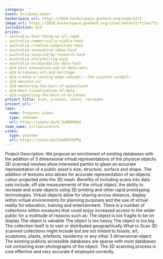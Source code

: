```yaml
---
category: ''
event: brisbane-maker
hackerspace_url: https://2016.hackerspace.govhack.org/node/1271
image_url: https://2016.hackerspace.govhack.org/sites/default/files/field/image/IMG_0835.JPG
jurisdiction: qld
prizes:
- australia-that-thing-we-all-need
- australia-commerically-viable-hack
- australia-creative-humanities-hack
- australia-innovative-ideas-hack
- australia-inspired-by-research-hack
- australia-storytelling-hack
- australia-no-boundaries-data-hack
- qld-best-innovative-use-of-data-sets
- qld-brisbanes-art-and-heritage
- qld-create-a-cutting-edge-concept---the-science-sandpit!
- qld-educate-us!
- qld-mentoring-the-best-of-queensland
- qld-best-visualisation-of-data
- qld-supporting-the-best-of-brisbane
project_title: Scan, process, share, recreate
project_url: ''
repo:
  name: Progress video
  type: unknown
  url: https://youtu.be/O_QvBGMVNeQ
team_name: Virtualizators
video:
  type: youtube
  url: https://youtu.be/LbuKRSFhPPg
---
```


Project Description:
We propose an enrichment of existing databases with the addition of 3 dimensional virtual representations of the physical objects.
3D scanned meshes allow interested parties to glean an accurate representation of a public asset's size, structure, surface and shape.
The addition of textures also allows for accurate representation of an objects colour projected onto the 3D mesh. 
Benefits of including scans into data sets include, off site measurements of the virtual object,
the ability to recreate and scale objects using 3D printing and other rapid prototyping technologies.
Virtual objects allow for sharing across distance, display within virtual environments for planning purposes
and the use of virtual reality for education, training and entertainment.
There is a number of collections within museums that could enjoy increased access to the wider public for a multitude of reasons such as:
The object is too fragile to be on display
The object is valuable
The object is too heavy
The object is too big
The collection itself is to vast or distributed geographically
What to Scan
3D scanned collections might include but are not limited to fossils, art, sculptures, plants, artefacts, taxidermy or any other 3 dimensional object.
The existing publicly accessible databases are sparse with most databases not containing even photographs of the object.
The 3D scanning process is cost effective and very accurate if employed correctly.